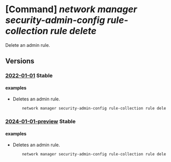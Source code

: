 # [Command] _network manager security-admin-config rule-collection rule delete_

Delete an admin rule.

## Versions

### [2022-01-01](/Resources/mgmt-plane/L3N1YnNjcmlwdGlvbnMve30vcmVzb3VyY2Vncm91cHMve30vcHJvdmlkZXJzL21pY3Jvc29mdC5uZXR3b3JrL25ldHdvcmttYW5hZ2Vycy97fS9zZWN1cml0eWFkbWluY29uZmlndXJhdGlvbnMve30vcnVsZWNvbGxlY3Rpb25zL3t9L3J1bGVzL3t9/2022-01-01.xml) **Stable**

<!-- mgmt-plane /subscriptions/{}/resourcegroups/{}/providers/microsoft.network/networkmanagers/{}/securityadminconfigurations/{}/rulecollections/{}/rules/{} 2022-01-01 -->

#### examples

- Deletes an admin rule.
    ```bash
        network manager security-admin-config rule-collection rule delete --configuration-name "myTestSecurityConfig" --network-manager-name "testNetworkManager" --resource-group "rg1" --rule-collection-name "myTestCollection" --rule-name "SampleAdminRule"
    ```

### [2024-01-01-preview](/Resources/mgmt-plane/L3N1YnNjcmlwdGlvbnMve30vcmVzb3VyY2Vncm91cHMve30vcHJvdmlkZXJzL21pY3Jvc29mdC5uZXR3b3JrL25ldHdvcmttYW5hZ2Vycy97fS9zZWN1cml0eWFkbWluY29uZmlndXJhdGlvbnMve30vcnVsZWNvbGxlY3Rpb25zL3t9L3J1bGVzL3t9/2024-01-01-preview.xml) **Stable**

<!-- mgmt-plane /subscriptions/{}/resourcegroups/{}/providers/microsoft.network/networkmanagers/{}/securityadminconfigurations/{}/rulecollections/{}/rules/{} 2024-01-01-preview -->

#### examples

- Deletes an admin rule.
    ```bash
        network manager security-admin-config rule-collection rule delete --configuration-name "myTestSecurityConfig" --network-manager-name "testNetworkManager" --resource-group "rg1" --rule-collection-name "myTestCollection" --rule-name "SampleAdminRule"
    ```
